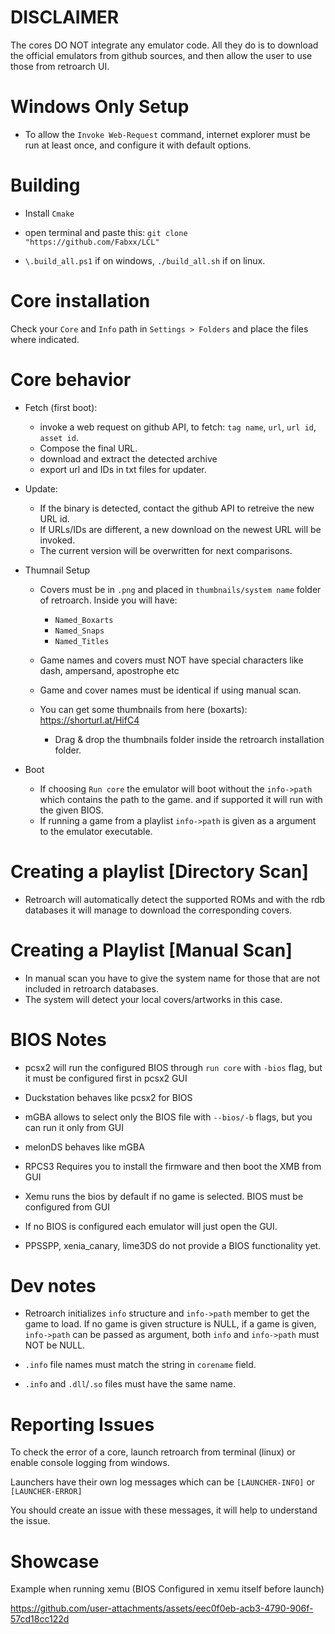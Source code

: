 # DISCLAIMER
The cores DO NOT integrate any emulator code. All they do is to download the official emulators from github sources, and then allow the user to use those from retroarch UI.

# Windows Only Setup

- To allow the `Invoke Web-Request` command, internet explorer must be run at least once, and configure it with default options.
 

# Building

- Install `Cmake`

- open terminal and paste this: `git clone "https://github.com/Fabxx/LCL"`

- `\.build_all.ps1` if on windows, `./build_all.sh` if on linux.

# Core installation

Check your `Core` and `Info` path in `Settings > Folders` and place the files where indicated.
 
# Core behavior

- Fetch (first boot):
   - invoke a web request on github API, to fetch: `tag name`, `url`, `url id`, `asset id`.
   - Compose the final URL.
   - download and extract the detected archive
   - export url and IDs in txt files for updater.

- Update:
   - If the binary is detected, contact the github API to retreive the new URL id.
   - If URLs/IDs are different, a new download on the newest URL will be invoked.
   - The current version will be overwritten for next comparisons.

- Thumnail Setup
   -  Covers must be in `.png` and placed in `thumbnails/system name` folder of retroarch. Inside you will have:
      - `Named_Boxarts`
      - `Named_Snaps`
      - `Named_Titles`
        
  - Game names and covers must NOT have special characters like dash, ampersand, apostrophe etc
  - Game and cover names must be identical if using manual scan.
  - You can get some thumbnails from here (boxarts): https://shorturl.at/HifC4
    - Drag & drop the thumbnails folder inside the retroarch installation folder.

- Boot
   - If choosing `Run core` the emulator will boot without the `info->path` which contains the path to the game.
     and if supported it will run with the given BIOS.
   - If running a game from a playlist `info->path` is given as a argument to the emulator executable.



# Creating a playlist [Directory Scan]

- Retroarch will automatically detect the supported ROMs and with the rdb databases it will manage to download the corresponding
  covers.

# Creating a Playlist [Manual Scan]

- In manual scan you have to give the system name for those that are not included in retroarch databases.
- The system will detect your local covers/artworks in this case.

# BIOS Notes
  - pcsx2 will run the configured BIOS through `run core` with `-bios` flag, but it must be configured first in pcsx2 GUI
    
  - Duckstation behaves like pcsx2 for BIOS
    
  - mGBA allows to select only the BIOS file with `--bios/-b` flags, but you can run it only from GUI
 
  - melonDS behaves like mGBA
 
  - RPCS3 Requires you to install the firmware and then boot the XMB from GUI
    
  - Xemu runs the bios by default if no game is selected. BIOS must be configured from GUI
    
  - If no BIOS is configured each emulator will just open the GUI.

  - PPSSPP, xenia_canary, lime3DS do not provide a BIOS functionality yet.


# Dev notes

- Retroarch initializes `info` structure and `info->path` member to get the game to load. If no game is given structure is NULL, if a game is given,
  `info->path` can be passed as argument, both `info` and `info->path` must NOT be NULL.

- `.info` file names must match the string in `corename` field.

- `.info` and `.dll`/`.so` files must have the same name.

# Reporting Issues
To check the error of a core, launch retroarch from terminal (linux) or enable console logging from windows.

Launchers have their own log messages which can be `[LAUNCHER-INFO]` or `[LAUNCHER-ERROR]`

You should create an issue with these messages, it will help to understand the issue.


# Showcase

Example when running xemu (BIOS Configured in xemu itself before launch)

https://github.com/user-attachments/assets/eec0f0eb-acb3-4790-906f-57cd18cc122d




